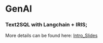 # GenAI
### Text2SQL with Langchain + IRIS; 
More details can be found here: [Intro_Slides](https://docs.google.com/presentation/d/1KrGaEKJ2ByuwYiq-qgWCjVkB_S0nV0c9LxJlxjhSmy8/edit?usp=sharing)
